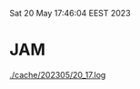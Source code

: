 Sat 20 May 17:46:04 EEST 2023
# JAM
<a href='./cache/202305/20_17.log'>./cache/202305/20_17.log</a>
